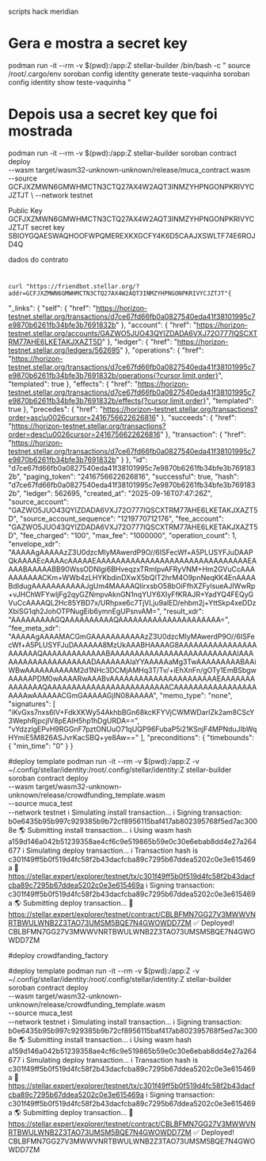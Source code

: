 scripts hack meridian

# Gera e mostra a secret key
podman run -it --rm -v $(pwd):/app:Z stellar-builder /bin/bash -c "
source /root/.cargo/env
soroban config identity generate teste-vaquinha
soroban config identity show teste-vaquinha
"

# Depois usa a secret key que foi mostrada
podman run -it --rm -v $(pwd):/app:Z stellar-builder soroban contract deploy \
    --wasm target/wasm32-unknown-unknown/release/muca_contract.wasm \
    --source  GCFJXZMWN6GMWHMCTN3CTQ27AX4W2AQT3INMZYHPNGONPKRIVYCJZTJT \ 
    --network testnet
    
   Public Key GCFJXZMWN6GMWHMCTN3CTQ27AX4W2AQT3INMZYHPNGONPKRIVYCJZTJT
   secret key SBIOYGQAESWAQHOOFWPQMEREXKXGCFY4K6D5CAAJXSWLTF74E6ROJD4Q
   
   dados do contrato
   
   #
    curl "https://friendbot.stellar.org/?addr=GCFJXZMWN6GMWHMCTN3CTQ27AX4W2AQT3INMZYHPNGONPKRIVYCJZTJT"{
  "_links": {
    "self": {
      "href": "https://horizon-testnet.stellar.org/transactions/d7ce67fd66fb0a0827540eda41f38101995c7e9870b6261fb34bfe3b7691832b"
    },
    "account": {
      "href": "https://horizon-testnet.stellar.org/accounts/GAZWO5JUO43QYIZDADA6VXJ72O777IQSCXTRM77AHE6LKETAKJXAZT5D"
    },
    "ledger": {
      "href": "https://horizon-testnet.stellar.org/ledgers/562695"
    },
    "operations": {
      "href": "https://horizon-testnet.stellar.org/transactions/d7ce67fd66fb0a0827540eda41f38101995c7e9870b6261fb34bfe3b7691832b/operations{?cursor,limit,order}",
      "templated": true
    },
    "effects": {
      "href": "https://horizon-testnet.stellar.org/transactions/d7ce67fd66fb0a0827540eda41f38101995c7e9870b6261fb34bfe3b7691832b/effects{?cursor,limit,order}",
      "templated": true
    },
    "precedes": {
      "href": "https://horizon-testnet.stellar.org/transactions?order=asc\u0026cursor=2416756622626816"
    },
    "succeeds": {
      "href": "https://horizon-testnet.stellar.org/transactions?order=desc\u0026cursor=2416756622626816"
    },
    "transaction": {
      "href": "https://horizon-testnet.stellar.org/transactions/d7ce67fd66fb0a0827540eda41f38101995c7e9870b6261fb34bfe3b7691832b"
    }
  },
  "id": "d7ce67fd66fb0a0827540eda41f38101995c7e9870b6261fb34bfe3b7691832b",
  "paging_token": "2416756622626816",
  "successful": true,
  "hash": "d7ce67fd66fb0a0827540eda41f38101995c7e9870b6261fb34bfe3b7691832b",
  "ledger": 562695,
  "created_at": "2025-09-16T07:47:26Z",
  "source_account": "GAZWO5JUO43QYIZDADA6VXJ72O777IQSCXTRM77AHE6LKETAKJXAZT5D",
  "source_account_sequence": "1219770712176",
  "fee_account": "GAZWO5JUO43QYIZDADA6VXJ72O777IQSCXTRM77AHE6LKETAKJXAZT5D",
  "fee_charged": "100",
  "max_fee": "1000000",
  "operation_count": 1,
  "envelope_xdr": "AAAAAgAAAAAzZ3U0dzcMIyMAwerdP9O//6ISFecWf+A5PLUSYFJuDAAPQkAAAAEcAAAAcAAAAAEAAAAAAAAAAAAAAAAAAAAAAAAAAAAAAAEAAAABAAAAABB90WssODNIgi6BHveqzxTRmIpvAFRyVNM+Hm2GVuCcAAAAAAAAAACKm+WWb4zLHYKbdinDXwX5bQIT2hrM4O9pnNeqKK4EnAAAABdIdugAAAAAAAAAAAJgUm4MAAAAQIirxsbO58bOiFfhXZFylsueAJIWwRp+vJHChWFYwljFg2qyGZNmpvAknGN1nqYUY6XIyFfKRAJR+YadYQ4FEQyGVuCcAAAAQL2Hc85YBD7x/URhpxe6c7TjVLju9alED/ehbm2j+YttSkp4xeDDzXbiSG1qh2JohOTPNugEib6ymnEgUPsnvAM=",
  "result_xdr": "AAAAAAAAAGQAAAAAAAAAAQAAAAAAAAAAAAAAAAAAAAA=",
  "fee_meta_xdr": "AAAAAgAAAAMACGmGAAAAAAAAAAAzZ3U0dzcMIyMAwerdP9O//6ISFecWf+A5PLUSYFJuDAAAAAA8MzUkAAABHAAAAG8AAAAAAAAAAAAAAAAAAAAAAQAAAAAAAAAAAAABAAAAAAAAAAAAAAAAAAAAAAAAAAIAAAAAAAAAAAAAAAAAAAADAAAAAAAIaYYAAAAAaMg3TwAAAAAAAAABAAiWBwAAAAAAAAAAM2d1NHc3DCMjAMHq3T/Tv/+iEhXnFn/gOTy1EmBSbgwAAAAAPDM0wAAAARwAAABvAAAAAAAAAAAAAAAAAAAAAAEAAAAAAAAAAAAAAQAAAAAAAAAAAAAAAAAAAAAAAAACAAAAAAAAAAAAAAAAAAAAAwAAAAAACGmGAAAAAGjIN08AAAAA",
  "memo_type": "none",
  "signatures": [
    "iKvGxs7nxs6IV+FdkXKWy54AkhbBGn68kcKFYVjCWMWDarIZk2am8CScY3WephRjpcjIV8pEAlH5hp1hDgURDA==",
    "vYdzzlgEPvH9RGGnF7pztONUuO71qUQP96FubaP5i21KSnjF4MPNduJIbWqHYmiE5M826ASJvrKacSBQ+ye8Aw=="
  ],
  "preconditions": {
    "timebounds": {
      "min_time": "0"
    }
  }

  
#deploy template
podman run -it --rm -v $(pwd):/app:Z -v ~/.config/stellar/identity:/root/.config/stellar/identity:Z stellar-builder soroban contract deploy \
    --wasm target/wasm32-unknown-unknown/release/crowdfunding_template.wasm \
    --source muca_test \
    --network testnet
ℹ Simulating install transaction…
ℹ Signing transaction: b0e6435b95b997c929385b9b72cf8956115baf417ab802395768f5ed7ac3008e
🌎 Submitting install transaction…
ℹ Using wasm hash a159d146a042b51239358ae4cf6c9e519865b59e0c30e6ebab8dd4e27a264677
ℹ Simulating deploy transaction…
ℹ Transaction hash is c301f49ff5b0f519d4fc58f2b43dacfcba89c7295b67ddea5202c0e3e615469a
🔗 https://stellar.expert/explorer/testnet/tx/c301f49ff5b0f519d4fc58f2b43dacfcba89c7295b67ddea5202c0e3e615469a
ℹ Signing transaction: c301f49ff5b0f519d4fc58f2b43dacfcba89c7295b67ddea5202c0e3e615469a
🌎 Submitting deploy transaction…
🔗 https://stellar.expert/explorer/testnet/contract/CBLBFMN7GG27V3MWWVNRTBWULWNB2Z3TAO73UMSM5BQE7N4GWOWDD7ZM
✅ Deployed!
CBLBFMN7GG27V3MWWVNRTBWULWNB2Z3TAO73UMSM5BQE7N4GWOWDD7ZM


#deploy crowdfanding_factory

#deploy template
podman run -it --rm -v $(pwd):/app:Z -v ~/.config/stellar/identity:/root/.config/stellar/identity:Z stellar-builder soroban contract deploy \
    --wasm target/wasm32-unknown-unknown/release/crowdfunding_template.wasm \
    --source muca_test \
    --network testnet
ℹ Simulating install transaction…
ℹ Signing transaction: b0e6435b95b997c929385b9b72cf8956115baf417ab802395768f5ed7ac3008e
🌎 Submitting install transaction…
ℹ Using wasm hash a159d146a042b51239358ae4cf6c9e519865b59e0c30e6ebab8dd4e27a264677
ℹ Simulating deploy transaction…
ℹ Transaction hash is c301f49ff5b0f519d4fc58f2b43dacfcba89c7295b67ddea5202c0e3e615469a
🔗 https://stellar.expert/explorer/testnet/tx/c301f49ff5b0f519d4fc58f2b43dacfcba89c7295b67ddea5202c0e3e615469a
ℹ Signing transaction: c301f49ff5b0f519d4fc58f2b43dacfcba89c7295b67ddea5202c0e3e615469a
🌎 Submitting deploy transaction…
🔗 https://stellar.expert/explorer/testnet/contract/CBLBFMN7GG27V3MWWVNRTBWULWNB2Z3TAO73UMSM5BQE7N4GWOWDD7ZM
✅ Deployed!
CBLBFMN7GG27V3MWWVNRTBWULWNB2Z3TAO73UMSM5BQE7N4GWOWDD7ZM
